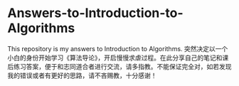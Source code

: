 # Answers-to-Introduction-to-Algorithms
This repository is my answers to Introduction to Algorithms.
突然决定以一个小白的身份开始学习《算法导论》，开启慢慢求虐过程。在此分享自己的笔记和课后练习答案，便于和志同道合者进行交流，请多指教。不能保证完全对，如若发现我的错误或者有更好的思路，请不吝赐教，十分感谢！
